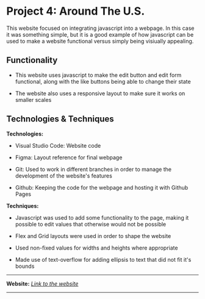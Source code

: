 # Project 4: Around The U.S.

This website focused on integrating javascript into a webpage. In this case it was something simple, but it is a good example of how javascript can be used to make a website functional versus simply being visiually appealing.

## Functionality

* This website uses javascript to make the edit button and edit form functional, along with the like buttons being able to change their state

* The website also uses a responsive layout to make sure it works on smaller scales

## Technologies & Techniques

**Technologies:**

* Visual Studio Code: Website code

* Figma: Layout reference for final webpage

* Git: Used to work in different branches in order to manage the development of the website's features

* Github: Keeping the code for the webpage and hosting it with Github Pages

**Techniques:**

* Javascript was used to add some functionality to the page, making it possible to edit values that otherwise would not be possible

* Flex and Grid layouts were used in order to shape the website

* Used non-fixed values for widths and heights where appropriate

* Made use of text-overflow for adding ellipsis to text that did not fit it's bounds

___

**Website:** _[Link to the website](https://kennethtraynor.github.io/web_project_4/index.html)_
___
